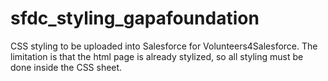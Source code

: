 # sfdc_styling_gapafoundation
CSS styling to be uploaded into Salesforce for Volunteers4Salesforce. The limitation is that the html page is already stylized, so all styling must be done inside the CSS sheet.

